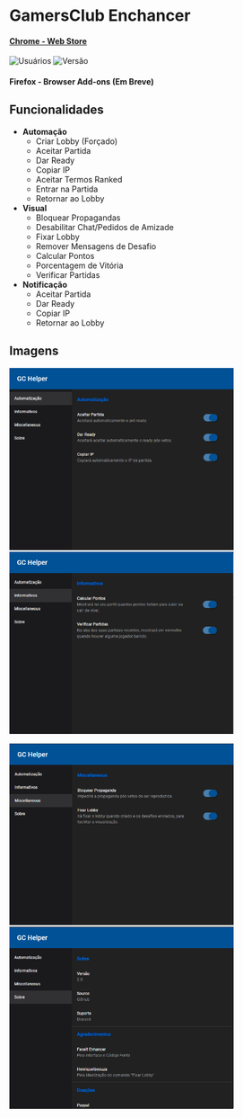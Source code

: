 # GamersClub Enchancer
#### [Chrome - Web Store](https://chrome.google.com/webstore/detail/gc-helper/ohbhdoglpgeaibbfgifbcknnhcmdnidg)
![Usuários](https://img.shields.io/chrome-web-store/users/ohbhdoglpgeaibbfgifbcknnhcmdnidg?color=blue&label=Usu%C3%A1rios) ![Versão](https://img.shields.io/badge/Versão-2.0.6.6-blue)
#### Firefox - Browser Add-ons (Em Breve)

## **Funcionalidades**
- **Automação**
    - Criar Lobby (Forçado)
    - Aceitar Partida
    - Dar Ready
    - Copiar IP
    - Aceitar Termos Ranked
    - Entrar na Partida
    - Retornar ao Lobby
- **Visual**
    - Bloquear Propagandas
    - Desabilitar Chat/Pedidos de Amizade
    - Fixar Lobby
    - Remover Mensagens de Desafio
    - Calcular Pontos
    - Porcentagem de Vitória
    - Verificar Partidas
- **Notificação**
    - Aceitar Partida
    - Dar Ready
    - Copiar IP
    - Retornar ao Lobby

## **Imagens**
<p float="left">
<img src="https://github.com/awoone/GC-Helper/blob/master/img/1.png" data-canonical-src="https://github.com/awoone/GC-Helper/blob/master/img/1.png" width="400"/>
<img src="https://github.com/awoone/GC-Helper/blob/master/img/2.png" data-canonical-src="https://github.com/awoone/GC-Helper/blob/master/img/2.png" width="400"/>
</p>
<p float="left">
<img src="https://github.com/awoone/GC-Helper/blob/master/img/3.png" data-canonical-src="https://github.com/awoone/GC-Helper/blob/master/img/3.png" width="400"/>
<img src="https://github.com/awoone/GC-Helper/blob/master/img/4.png" data-canonical-src="https://github.com/awoone/GC-Helper/blob/master/img/4.png" width="400"/>
</p>
